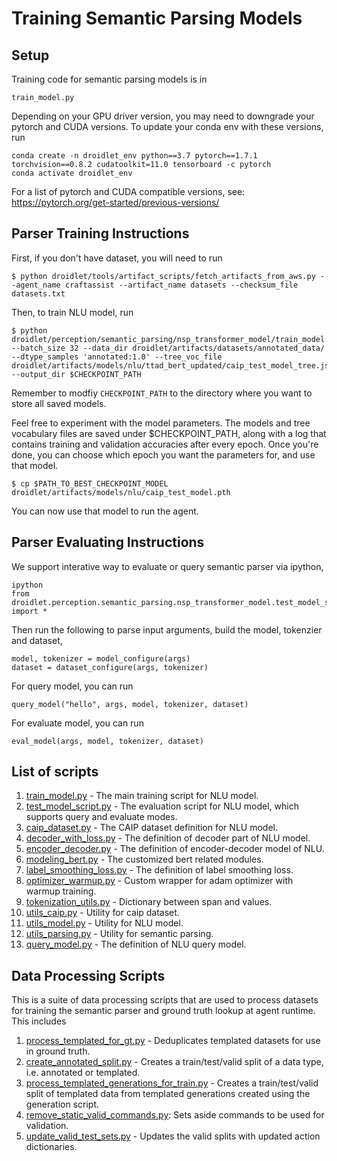 # Training Semantic Parsing Models

## Setup

Training code for semantic parsing models is in
```
train_model.py
```

Depending on your GPU driver version, you may need to downgrade your pytorch and CUDA versions. To update your conda env with these versions, run
```
conda create -n droidlet_env python==3.7 pytorch==1.7.1 torchvision==0.8.2 cudatoolkit=11.0 tensorboard -c pytorch
conda activate droidlet_env
```

For a list of pytorch and CUDA compatible versions, see:
https://pytorch.org/get-started/previous-versions/

## Parser Training Instructions

First, if you don't have dataset, you will need to run
```
$ python droidlet/tools/artifact_scripts/fetch_artifacts_from_aws.py --agent_name craftassist --artifact_name datasets --checksum_file datasets.txt
```

Then, to train NLU model, run
```
$ python droidlet/perception/semantic_parsing/nsp_transformer_model/train_model.py --batch_size 32 --data_dir droidlet/artifacts/datasets/annotated_data/ --dtype_samples 'annotated:1.0' --tree_voc_file droidlet/artifacts/models/nlu/ttad_bert_updated/caip_test_model_tree.json --output_dir $CHECKPOINT_PATH
```
Remember to modfiy ```CHECKPOINT_PATH``` to the directory where you want to store all saved models.

Feel free to experiment with the model parameters. The models and tree vocabulary files are saved under $CHECKPOINT_PATH, along with a log that contains training and validation accuracies after every epoch. Once you're done, you can choose which epoch you want the parameters for, and use that model.
```
$ cp $PATH_TO_BEST_CHECKPOINT_MODEL droidlet/artifacts/models/nlu/caip_test_model.pth
```

You can now use that model to run the agent.

## Parser Evaluating Instructions

We support interative way to evaluate or query semantic parser via ipython,
```
ipython
from droidlet.perception.semantic_parsing.nsp_transformer_model.test_model_script import *
```
Then run the following to parse input arguments, build the model, tokenzier and dataset,
```
model, tokenizer = model_configure(args)
dataset = dataset_configure(args, tokenizer)
```
For query model, you can run
```
query_model("hello", args, model, tokenizer, dataset)
```
For evaluate model, you can run
```
eval_model(args, model, tokenizer, dataset)
```

## List of scripts
1. [train_model.py](./train_model.py) - The main training script for NLU model.
2. [test_model_script.py](./test_model_script.py) - The evaluation script for NLU model, which supports query and evaluate modes.
3. [caip_dataset.py](./caip_dataset.py) - The CAIP dataset definition for NLU model.
4. [decoder_with_loss.py](./decoder_with_loss.py) - The definition of decoder part of NLU model.
5. [encoder_decoder.py](./encoder_decoder.py) - The definition of encoder-decoder model of NLU.
6. [modeling_bert.py](./modeling_bert.py) - The customized bert related modules.
7. [label_smoothing_loss.py](./label_smoothing_loss.py) - The definition of label smoothing loss.
8. [optimizer_warmup.py](./optimizer_warmup.py) - Custom wrapper for adam optimizer with warmup training.
9. [tokenization_utils.py](./tokenization_utils.py) - Dictionary between span and values.
10. [utils_caip.py](./utils_caip.py) - Utility for caip dataset.
11. [utils_model.py](./utils_model.py) - Utility for NLU model.
12. [utils_parsing.py](./utils_parsing.py) - Utility for semantic parsing. 
13. [query_model.py](./query_model.py) - The definition of NLU query model.

## Data Processing Scripts
This is a suite of data processing scripts that are used to process datasets for training the semantic parser and ground truth lookup at agent runtime. This includes
1. [process_templated_for_gt.py](./process_templated_for_gt.py) - Deduplicates templated datasets for use in ground truth.
2. [create_annotated_split.py](./create_annotated_split.py) - Creates a train/test/valid split of a data type, i.e. annotated or templated.
3. [process_templated_generations_for_train.py](./process_templated_generations_for_train.py) - Creates a train/test/valid split of templated data from templated generations created using the generation script.
4. [remove_static_valid_commands.py](./remove_static_valid_commands.py): Sets aside commands to be used for validation.
5. [update_valid_test_sets.py](./update_valid_test_sets.py) - Updates the valid splits with updated action dictionaries.